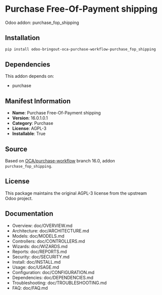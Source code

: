 # Purchase Free-Of-Payment shipping

Odoo addon: purchase_fop_shipping

## Installation

```bash
pip install odoo-bringout-oca-purchase-workflow-purchase_fop_shipping
```

## Dependencies

This addon depends on:
- purchase

## Manifest Information

- **Name**: Purchase Free-Of-Payment shipping
- **Version**: 16.0.1.0.1
- **Category**: Purchase
- **License**: AGPL-3
- **Installable**: True

## Source

Based on [OCA/purchase-workflow](https://github.com/OCA/purchase-workflow) branch 16.0, addon `purchase_fop_shipping`.

## License

This package maintains the original AGPL-3 license from the upstream Odoo project.

## Documentation

- Overview: doc/OVERVIEW.md
- Architecture: doc/ARCHITECTURE.md
- Models: doc/MODELS.md
- Controllers: doc/CONTROLLERS.md
- Wizards: doc/WIZARDS.md
- Reports: doc/REPORTS.md
- Security: doc/SECURITY.md
- Install: doc/INSTALL.md
- Usage: doc/USAGE.md
- Configuration: doc/CONFIGURATION.md
- Dependencies: doc/DEPENDENCIES.md
- Troubleshooting: doc/TROUBLESHOOTING.md
- FAQ: doc/FAQ.md

